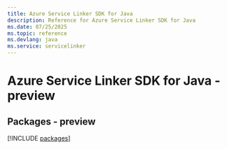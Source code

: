 ```yaml
---
title: Azure Service Linker SDK for Java
description: Reference for Azure Service Linker SDK for Java
ms.date: 07/25/2025
ms.topic: reference
ms.devlang: java
ms.service: servicelinker
---
```

# Azure Service Linker SDK for Java - preview
## Packages - preview
[!INCLUDE [packages](service-linker-index.md)]